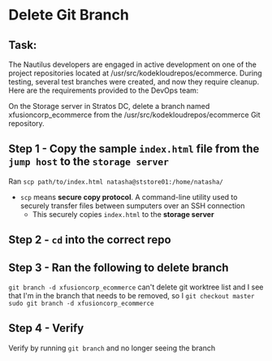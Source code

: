 # Delete Git Branch

## Task: 
The Nautilus developers are engaged in active development on one of the project repositories located at /usr/src/kodekloudrepos/ecommerce. During testing, several test branches were created, and now they require cleanup. Here are the requirements provided to the DevOps team:



On the Storage server in Stratos DC, delete a branch named xfusioncorp_ecommerce from the /usr/src/kodekloudrepos/ecommerce Git repository.

## Step 1 - Copy the sample `index.html` file from the `jump host` to the `storage server`
Ran `scp path/to/index.html natasha@ststore01:/home/natasha/`
- `scp` means **secure copy protocol**. A command-line utility used to securely transfer files between sumputers over an SSH connection
  - This securely copies `index.html` to the **storage server**
 
## Step 2 - `cd` into the correct repo

## Step 3 - Ran the following to delete branch
`git branch -d xfusioncorp_ecommerce`
	can't delete
		git worktree list and I see that I'm in the branch that needs to be removed, so I `git checkout master`
			`sudo git branch -d xfusioncorp_ecommerce`

## Step 4 - Verify   
Verify by running `git branch` and no longer seeing the branch
